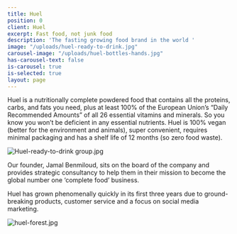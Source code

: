 ```yaml
---
title: Huel
position: 0
client: Huel
excerpt: Fast food, not junk food
description: 'The fasting growing food brand in the world '
image: "/uploads/huel-ready-to-drink.jpg"
carousel-image: "/uploads/huel-bottles-hands.jpg"
has-carousel-text: false
is-carousel: true
is-selected: true
layout: page
---
```


Huel is a nutritionally complete powdered food ​that contains all the proteins, carbs, and fats you need, plus at least 100% of the European Union’s “Daily Recommended Amounts” of all 26 essential vitamins and minerals. So you know you won’t be deficient in any essential nutrients. Huel is 100% vegan (better for the environment and animals), super convenient, requires minimal packaging and has a shelf life of 12 months (so zero food waste).

![Huel-ready-to-drink group.jpg](/uploads/Huel-ready-to-drink%20group.jpg)

Our founder, Jamal Benmiloud, sits on the board of the company and provides strategic consultancy to help them in their mission to become the global number one ‘complete food’ business.

Huel has grown phenomenally quickly in its first three years due to ground-breaking products, customer service and a focus on social media marketing.

![huel-forest.jpg](/uploads/huel-forest.jpg)